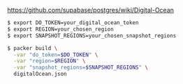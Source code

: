 https://github.com/supabase/postgres/wiki/Digital-Ocean

```sh
$ export DO_TOKEN=your_digital_ocean_token
$ export REGION=your_chosen_region
$ export SNAPSHOT_REGIONS=your_chosen_snapshot_regions
```

```sh
$ packer build \
  -var "do_token=$DO_TOKEN" \
  -var "region=$REGION" \
  -var "snapshot_regions=$SNAPSHOT_REGIONS" \
  digitalOcean.json
```
